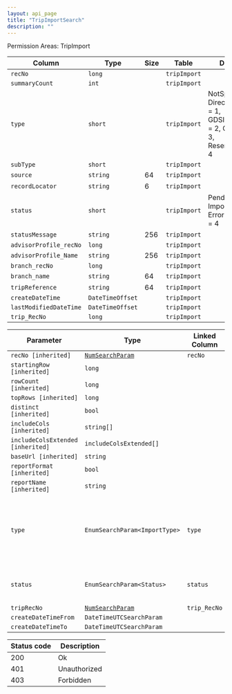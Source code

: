 ```yaml
---
layout: api_page
title: "TripImportSearch"
description: ""
---
```




Permission Areas: TripImport

| Column | Type | Size | Table | Description |
| ------ | ---- | ---- | ----- | ----------- |
| `recNo` | `long` |  | `tripImport` | 
| `summaryCount` | `int` |  | `tripImport` | 
| `type` | `short` |  | `tripImport` | NotSpecified = 0, DirectConnectXML = 1, GDSInterfaceText = 2, GDSPnrXml = 3, ReservationJson = 4
| `subType` | `short` |  | `tripImport` | 
| `source` | `string` | 64 | `tripImport` | 
| `recordLocator` | `string` | 6 | `tripImport` | 
| `status` | `short` |  | `tripImport` | Pending = 1, Imported = 2, Error = 3, Warning = 4
| `statusMessage` | `string` | 256 | `tripImport` | 
| `advisorProfile_recNo` | `long` |  | `tripImport` | 
| `advisorProfile_Name` | `string` | 256 | `tripImport` | 
| `branch_recNo` | `long` |  | `tripImport` | 
| `branch_name` | `string` | 64 | `tripImport` | 
| `tripReference` | `string` | 64 | `tripImport` | 
| `createDateTime` | `DateTimeOffset` |  | `tripImport` | 
| `lastModifiedDateTime` | `DateTimeOffset` |  | `tripImport` | 
| `trip_RecNo` | `long` |  | `tripImport` | 

| Parameter | Type | Linked Column | Description |
| --------- | ---- | ------------- | ----------- |
| `recNo [inherited]` | [`NumSearchParam`](NumSearchParam) | `recNo` | 
| `startingRow [inherited]` | `long` |  | 
| `rowCount [inherited]` | `long` |  | 
| `topRows [inherited]` | `long` |  | 
| `distinct [inherited]` | `bool` |  | 
| `includeCols [inherited]` | `string[]` |  | 
| `includeColsExtended [inherited]` | `includeColsExtended[]` |  | 
| `baseUrl [inherited]` | `string` |  | 
| `reportFormat [inherited]` | `bool` |  | 
| `reportName [inherited]` | `string` |  | 
| `type` | `EnumSearchParam<ImportType>` | `type` | NotSpecified = 0, DirectConnectXML = 1, GDSInterfaceText = 2, GDSPnrXml = 3, ReservationJson = 4
| `status` | `EnumSearchParam<Status>` | `status` | Pending = 1, Imported = 2, Error = 3, Warning = 4
| `tripRecNo` | [`NumSearchParam`](NumSearchParam) | `trip_RecNo` | 
| `createDateTimeFrom` | `DateTimeUTCSearchParam` |  | 
| `createDateTimeTo` | `DateTimeUTCSearchParam` |  | 

| Status code | Description |
| ----------- | ----------- |
| 200 | Ok |
| 401 | Unauthorized |
| 403 | Forbidden |


